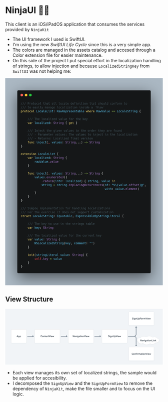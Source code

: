 # NinjaUI 🥷📱
This client is an iOS/iPadOS application that consumes the services provided by `NinjaKit`

- The UI framework I used is SwiftUI.
- I'm using the new *SwiftUI Life Cycle* since this is a very simple app. 
- The colors are managed in the assets catalog and accesed through a Color extension file for easier maintenance.
- On this side of the project I put special effort in the localization handling of strings, to allow injection and because  `LocalizedStringKey` from `SwiftUI` was not helping me:

![Localization Code](.readme/localization.png)

## View Structure
![Simple View Structure Diagram](.readme/view_structure.png)
- Each view manages its own set of localized strings, the sample would be applied for accesibility.
- I decomposed the `SignUpView` and the `SignUpFormView` to remove the dependency of `NinjaKit`, make the file smaller and to focus on the UI logic.